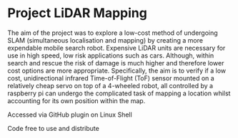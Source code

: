 # Project LiDAR Mapping
The aim of the project was to explore a low-cost method of undergoing SLAM (simultaneous localisation and mapping) by creating a more expendable mobile search robot. Expensive LiDAR units are necessary for use in high speed, low risk applications such as cars. Although, within search and rescue the risk of damage is much higher and therefore lower cost options are more appropriate.
Specifically, the aim is to verify if a low cost, unidirectional infrared Time-of-Flight (ToF) sensor mounted on a relatively cheap servo on top of a 4-wheeled robot, all controlled by a raspberry pi can undergo the complicated task of mapping a location whilst accounting for its own position within the map.

Accessed via GitHub plugin on Linux Shell

Code free to use and distribute
